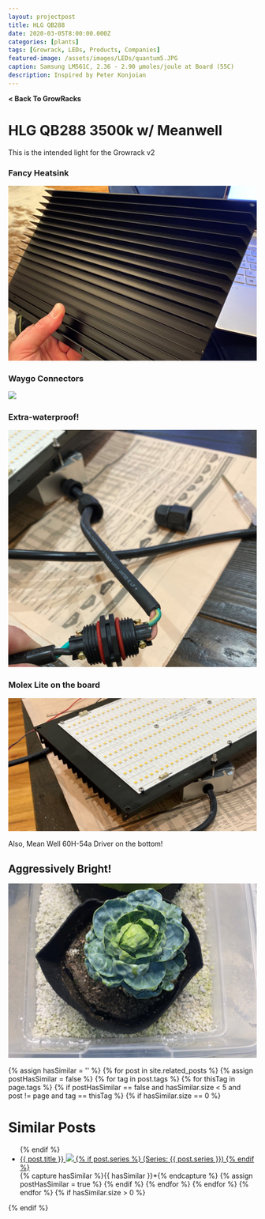 ```yaml
---
layout: projectpost
title: HLG QB288 
date: 2020-03-05T8:00:00.000Z
categories: [plants]
tags: [Growrack, LEDs, Products, Companies]
featured-image: /assets/images/LEDs/quantum5.JPG
caption: Samsung LM561C, 2.36 - 2.90 μmoles/joule at Board (55C)
description: Inspired by Peter Konjoian
---
```

<a href='/growrack.html' style="text-decoration: none; font-weight: bolder;" class='postcrumb'> < Back To GrowRacks</a>

# HLG QB288 3500k w/ Meanwell
This is the intended light for the Growrack v2

### Fancy Heatsink  
<a data-fancybox="gallery" href="/assets/images/LEDs/quantum2.JPG">
<img class="projectimage" src="/assets/images/LEDs/quantum2.JPG"></a>

### Waygo Connectors
<a data-fancybox="gallery" href="/assets/images/LEDs/quantum4.JPG">
<img class="projectimage" src="/assets/images/LEDs/quantum4.JPG"></a>

### Extra-waterproof!
<a data-fancybox="gallery" href="/assets/images/LEDs/quantum6.JPG">
<img class="projectimage" src="/assets/images/LEDs/quantum6.JPG"></a>

### Molex Lite on the board
<a data-fancybox="gallery" href="/assets/images/LEDs/quantum5.JPG">
<img class="projectimage" src="/assets/images/LEDs/quantum5.JPG"></a>

Also, Mean Well 60H-54a Driver on the bottom!

## Aggressively Bright!
<a data-fancybox="gallery" href="/assets/images/growrack/rackv2_4">
<img class="projectimage" src="/assets/images/growrack/rackv2_4.JPG"></a>

{% assign hasSimilar = '' %}
{% for post in site.related_posts %}
{% assign postHasSimilar = false %}
{% for tag in post.tags %}
{% for thisTag in page.tags %}
{% if postHasSimilar == false and hasSimilar.size < 5 and post != page and tag == thisTag %}
{% if hasSimilar.size == 0 %}
# Similar Posts
<ul>
{% endif %}
<li class="relatedPost">
<a href="{{ site.url }}{{ post.url }}">{{ post.title }}
<img src="{{ post.featured-image }}" class='postlistimage' />
{% if post.series %}
(Series: {{ post.series }})
{% endif %}
</a>
</li>
{% capture hasSimilar %}{{ hasSimilar }}*{% endcapture %}
{% assign postHasSimilar = true %}
{% endif %}
{% endfor %}
{% endfor %}
{% endfor %}
{% if hasSimilar.size > 0 %}
</ul>
{% endif %}